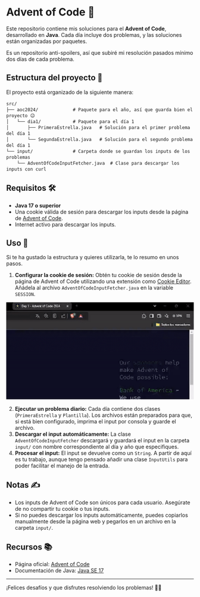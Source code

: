 # Advent of Code 🎄
Este repositorio contiene mis soluciones para el **Advent of Code**, desarrollado en **Java**. Cada día incluye dos problemas, y las soluciones están organizadas por paquetes.

Es un repositorio anti-spoilers, así que subiré mi resolución pasados mínimo dos días de cada problema.
## Estructura del proyecto 📂
El proyecto está organizado de la siguiente manera:
```
src/
├── aoc2024/             # Paquete para el año, así que guarda bien el proyecto 😉
│   └── dia1/            # Paquete para el día 1
│       ├── PrimeraEstrella.java   # Solución para el primer problema del día 1
│       └── SegundaEstrella.java   # Solución para el segundo problema del día 1
└── input/               # Carpeta donde se guardan los inputs de los problemas
    └── AdventOfCodeInputFetcher.java  # Clase para descargar los inputs con curl
```
## Requisitos 🛠️
- **Java 17 o superior** 
- Una cookie válida de sesión para descargar los inputs desde la página de [Advent of Code](https://adventofcode.com/). 
- Internet activo para descargar los inputs.
## Uso 🚀
Si te ha gustado la estructura y quieres utilizarla, te lo resumo en unos pasos.

1. **Configurar la cookie de sesión:** Obtén tu cookie de sesión desde la página de Advent of Code utilizando una extensión como [Cookie Editor](https://chromewebstore.google.com/detail/cookie-editor/hlkenndednhfkekhgcdicdfddnkalmdm). Añádela al archivo `AdventOfCodeInputFetcher.java` en la variable `SESSION`.

![Ejemplo de uso de Cookie Editor](AdventOfCode/assets/img/cookie.gif)
   
2. **Ejecutar un problema diario:** Cada día contiene dos clases (`PrimeraEstrella` y `Plantilla`). Los archivos están preparados para que, si está bien configurado, imprima el input por consola y guarde el archivo.
4. **Descargar el input automáticamente:**  La clase `AdventOfCodeInputFetcher` descargará y guardará el input en la carpeta `input/` con nombre correspondiente al día y año que especifiques.
5. **Procesar el input:**  El input se devuelve como un `String`. A partir de aquí es tu trabajo, aunque tengo pensado añadir una clase `InputUtils` para poder facilitar el manejo de la entrada.
## Notas ✍️

- Los inputs de Advent of Code son únicos para cada usuario. Asegúrate de no compartir tu cookie o tus inputs.
- Si no puedes descargar los inputs automáticamente, puedes copiarlos manualmente desde la página web y pegarlos en un archivo en la carpeta `input/`.

## Recursos 📚

- Página oficial: [Advent of Code](https://adventofcode.com/)
- Documentación de Java: [Java SE 17](https://docs.oracle.com/en/java/javase/17/docs/api/index.html)

---
¡Felices desafíos y que disfrutes resolviendo los problemas! 🎅🎄
